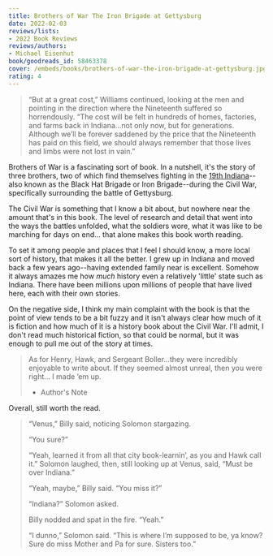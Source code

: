 ```yaml
---
title: Brothers of War The Iron Brigade at Gettysburg
date: 2022-02-03
reviews/lists:
- 2022 Book Reviews
reviews/authors:
- Michael Eisenhut
book/goodreads_id: 58463378
cover: /embeds/books/brothers-of-war-the-iron-brigade-at-gettysburg.jpg
rating: 4
---
```

> “But at a great cost,” Williams continued, looking at the men and pointing in the direction where the Nineteenth suffered so horrendously. “The cost will be felt in hundreds of homes, factories, and farms back in Indiana…not only now, but for generations. Although we’ll be forever saddened by the price that the Nineteenth has paid on this field, we should always remember that those lives and limbs were not lost in vain.”

Brothers of War is a fascinating sort of book. In a nutshell, it's the story of three brothers, two of which find themselves fighting in the [19th Indiana](https://en.wikipedia.org/wiki/19th_Indiana_Infantry_Regiment)--also known as the Black Hat Brigade or Iron Brigade--during the Civil War, specifically surrounding the battle of Gettysburg. 

The Civil War is something that I know a bit about, but nowhere near the amount that's in this book. The level of research and detail that went into the ways the battles unfolded, what the soldiers wore, what it was like to be marching for days on end... that alone makes this book worth reading. 

To set it among people and places that I feel I should know, a more local sort of history, that makes it all the better. I grew up in Indiana and moved back a few years ago--having extended family near is excellent. Somehow it always amazes me how *much* history even a relatively 'little' state such as Indiana. There have been millions upon millions of people that have lived here, each with their own stories. 

On the negative side, I think my main complaint with the book is that the point of view tends to be a bit fuzzy and it isn't always clear how much of it is fiction and how much of it is a history book about the Civil War. I'll admit, I don't read much historical fiction, so that could be normal, but it was enough to pull me out of the story at times. 

> As for Henry, Hawk, and Sergeant Boller…they were incredibly enjoyable to write about. If they seemed almost unreal, then you were right… I made ’em up.
> 
> - Author's Note

Overall, still worth the read. 

> “Venus,” Billy said, noticing Solomon stargazing. 
> 
> “You sure?” 
> 
> “Yeah, learned it from all that city book-learnin’, as you and Hawk call it.” Solomon laughed, then, still looking up at Venus, said, “Must be over Indiana.” 
> 
> “Yeah, maybe,” Billy said. “You miss it?” 
> 
> “Indiana?” Solomon asked.
> 
> Billy nodded and spat in the fire. “Yeah.”
> 
> “I dunno,” Solomon said. “This is where I’m supposed to be, ya know? Sure do miss Mother and Pa for sure. Sisters too.”